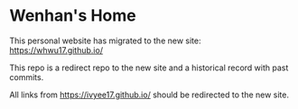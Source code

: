 
# Wenhan's Home

This personal website has migrated to the new site: https://whwu17.github.io/

This repo is a redirect repo to the new site and a historical record with past commits.

All links from https://ivyee17.github.io/ should be redirected to the new site.
